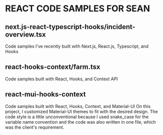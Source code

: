 # REACT CODE SAMPLES FOR SEAN

## next.js-react-typescript-hooks/incident-overview.tsx
Code samples I've recently built with Next.js, React.js, Typescript, and Hooks

## react-hooks-context/farm.tsx
Code samples built with React, Hooks, and Context API

## react-mui-hooks-context
Code samples built with React, Hooks, Context, and Material-UI
On this project, I customized Material-UI themes to fit with the desired design. The code style is a little unconventional because I used snake_case for the variable name convention and the code was also written in one file, which was the client's requirement.
